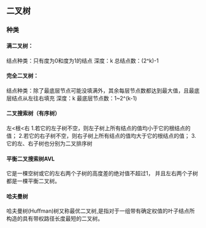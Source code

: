 ## 二叉树

### 种类
#### 满二叉树：
结点种类：只有度为0和度为1的结点
深度：k
总结点数：(2^k)-1

#### 完全二叉树：
结点种类：除了最底层节点可能没填满外，其余每层节点数都达到最大值，且最底层结点从左往右填充
深度：k
最底层节点数：1~2^(k-1)

#### 二叉搜索树（有序树）
左<根<右
1.若它的左子树不空，则左子树上所有结点的值均小于它的根结点的值；
2.若它的右子树不空，则右子树上所有结点的值均大于它的根结点的值；
3.它的左、右子树也分别为二叉排序树

#### 平衡二叉搜索树AVL
它是一棵空树或它的左右两个子树的高度差的绝对值不超过1，
并且左右两个子树都是一棵平衡二叉树。

#### 哈夫曼树
哈夫曼树(Huffman)树又称最优二叉树,是指对于一组带有确定权值的叶子结点所构造的具有带权路径长度最短的二叉树。

